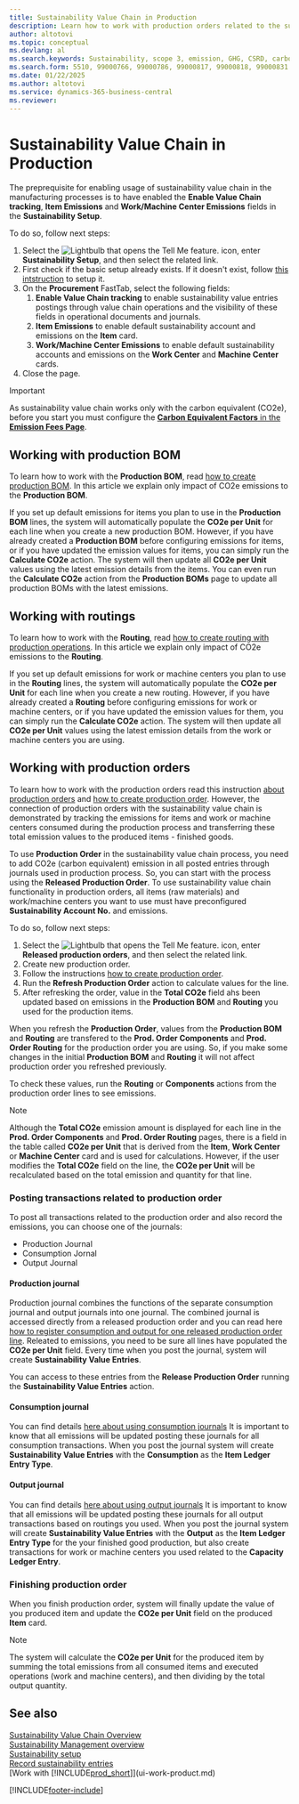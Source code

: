 ```yaml
---
title: Sustainability Value Chain in Production
description: Learn how to work with production orders related to the sustainability value chain process, but also with other elements related to manufacturing.
author: altotovi
ms.topic: conceptual
ms.devlang: al
ms.search.keywords: Sustainability, scope 3, emission, GHG, CSRD, carbon, CO2, value chain, production, manufacturing, BOM, routing
ms.search.form: 5510, 99000766, 99000786, 99000817, 99000818, 99000831
ms.date: 01/22/2025
ms.author: altotovi
ms.service: dynamics-365-business-central
ms.reviewer: 
---
```



# Sustainability Value Chain in Production   

The preprequisite for enabling usage of sustainability value chain in the manufacturing processes is to have enabled the **Enable Value Chain tracking**, **Item Emissions** and **Work/Machine Center Emissions** fields in the **Sustainability Setup**.  

To do so, follow next steps:   

1. Select the ![Lightbulb that opens the Tell Me feature.](media/ui-search/search_small.png "Tell me what you want to do") icon, enter **Sustainability Setup**, and then select the related link. 
2. First check if the basic setup already exists. If it doesn't exist, follow [this intstruction](finance-sustainability-setup.md) to setup it.  
3. On the **Procurement** FastTab, select the following fields:
   1. **Enable Value Chain tracking** to enable sustainability value entries postings through value chain operations and the visibility of these fields in operational documents and journals. 
   2. **Item Emissions** to enable default sustainability account and emissions on the **Item** card.  
   3. **Work/Machine Center Emissions** to enable default sustainability accounts and emissions on the **Work Center** and **Machine Center** cards.  
4. Close the page.   

> [!IMPORTANT]
> As sustainability value chain works only with the carbon equivalent (CO2e), before you start you must configure the [**Carbon Equivalent Factors** in the **Emission Fees Page**](value-chain-howto-setup.md#emission-fees).  

## Working with production BOM

To learn how to work with the **Production BOM**, read [how to create production BOM](production-how-to-create-production-boms.md). In this article we explain only impact of CO2e emissions to the **Production BOM**.  

If you set up default emissions for items you plan to use in the **Production BOM** lines, the system will automatically populate the **CO2e per Unit** for each line when you create a new production BOM. However, if you have already created a **Production BOM** before configuring emissions for items, or if you have updated the emission values for items, you can simply run the **Calculate CO2e** action. The system will then update all **CO2e per Unit** values using the latest emission details from the items. You can even run the **Calculate CO2e** action from the **Production BOMs** page to update all production BOMs with the latest emissions.   

## Working with routings

To learn how to work with the **Routing**, read [how to create routing with production operations](production-how-to-create-routings.md). In this article we explain only impact of CO2e emissions to the **Routing**.

If you set up default emissions for work or machine centers you plan to use in the **Routing** lines, the system will automatically populate the **CO2e per Unit** for each line when you create a new routing. However, if you have already created a **Routing** before configuring emissions for work or machine centers, or if you have updated the emission values for them, you can simply run the **Calculate CO2e** action. The system will then update all **CO2e per Unit** values using the latest emission details from the work or machine centers you are using.   

## Working with production orders  

To learn how to work with the production orders read this instruction [about production orders](production-about-production-orders.md) and [how to create production order](production-how-to-create-production-orders.md). However, the connection of production orders with the sustainability value chain is demonstrated by tracking the emissions for items and work or machine centers consumed during the production process and transferring these total emission values to the produced items - finished goods.  

To use **Production Order** in the sustainability value chain process, you need to add CO2e (carbon equivalent) emission in all posted entries through journals used in production process. So, you can start with the process using the **Released Production Order**. To use sustainability value chain functionality in production orders, all items (raw materials) and work/machine centers you want to use must have preconfigured **Sustainability Account No.** and emissions.  

To do so, follow next steps:   

1. Select the ![Lightbulb that opens the Tell Me feature.](media/ui-search/search_small.png "Tell me what you want to do") icon, enter **Released production orders**, and then select the related link.
2. Create new production order.   
3. Follow the instructions [how to create production order](production-how-to-create-production-orders.md).   
4. Run the **Refresh Production Order** action to calculate values for the line.  
5. After refresking the order, value in the **Total CO2e** field ahs been updated based on emissions in the **Production BOM** and **Routing** you used for the production items.   

When you refresh the **Production Order**, values from the **Production BOM** and **Routing** are transfered to the **Prod. Order Components** and **Prod. Order Routing** for the production order you are using. So, if you make some changes in the initial **Production BOM** and **Routing** it will not affect production order you refreshed previously.  

To check these values, run the **Routing** or **Components** actions from the production order lines to see emissions.  

> [!NOTE]
> Although the **Total CO2e** emission amount is displayed for each line in the **Prod. Order Components** and **Prod. Order Routing** pages, there is a field in the table called **CO2e per Unit** that is derived from the **Item**, **Work Center** or **Machine Center** card and is used for calculations. However, if the user modifies the **Total CO2e** field on the line, the **CO2e per Unit** will be recalculated based on the total emission and quantity for that line.  

### Posting transactions related to production order  

To post all transactions related to the production order and also record the emissions, you can choose one of the journals:  

- Production Journal
- Consumption Jornal
- Output Journal

#### Production journal  

Production journal combines the functions of the separate consumption journal and output journals into one journal. The combined journal is accessed directly from a released production order and you can read here [how to register consumption and output for one released production order line](production-how-to-register-consumption-and-output.md). Releated to emissions, you need to be sure all lines have populated the **CO2e per Unit** field. Every time when you post the journal, system will create **Sustainability Value Entries**.  

You can access to these entries from the **Release Production Order** running the **Sustainability Value Entries** action.  

#### Consumption journal 

You can find details [here about using consumption journals](production-how-to-post-consumption.md) It is important to know that all emissions will be updated posting these journals for all consumption transactions. When you post the journal system will create **Sustainability Value Entries** with the **Consumption** as the **Item Ledger Entry Type**.  

#### Output journal   

You can find details [here about using output journals](production-how-to-post-output-quantity.md) It is important to know that all emissions will be updated posting these journals for all output transactions based on routings you used. When you post the journal system will create **Sustainability Value Entries** with the **Output** as the **Item Ledger Entry Type** for the your finished good production, but also create transactions for work or machine centers you used related to the **Capacity Ledger Entry**.  

### Finishing production order   

When you finish production order, system will finally update the value of you produced item and update the **CO2e per Unit** field on the produced **Item** card.   

> [!NOTE]
> The system will calculate the **CO2e per Unit** for the produced item by summing the total emissions from all consumed items and executed operations (work and machine centers), and then dividing by the total output quantity.  


## See also  

[Sustainability Value Chain Overview](value-chain-howto-overview.md)  
[Sustainability Management overview](finance-manage-sustainability.md)  
[Sustainability setup](finance-sustainability-setup.md)   
[Record sustainability entries](finance-sustainability-journal.md)    
[Work with [!INCLUDE[prod_short](includes/prod_short.md)]](ui-work-product.md)   

[!INCLUDE[footer-include](includes/footer-banner.md)]
